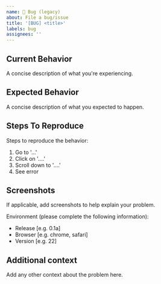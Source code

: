 ```yaml
---
name: 🐞 Bug (legacy)
about: File a bug/issue
title: '[BUG] <title>'
labels: bug
assignees: ''
---
```


## Current Behavior

A concise description of what you're experiencing.

## Expected Behavior

A concise description of what you expected to happen.

## Steps To Reproduce

Steps to reproduce the behavior:

1. Go to '...'
2. Click on '....'
3. Scroll down to '....'
4. See error

## Screenshots

If applicable, add screenshots to help explain your problem.

Environment (please complete the following information):

- Release [e.g. 0.1a]
- Browser [e.g. chrome, safari]
- Version [e.g. 22]

## Additional context

Add any other context about the problem here. 
